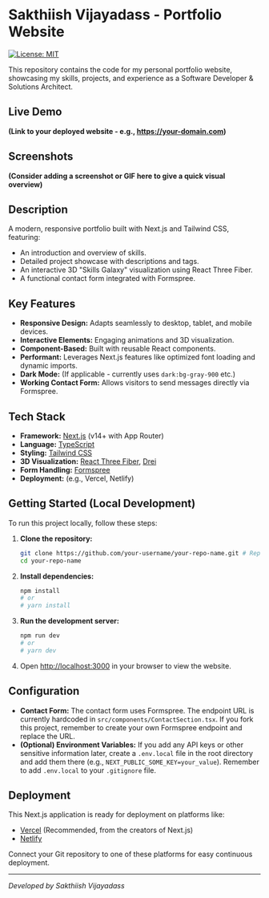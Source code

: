 # Sakthiish Vijayadass - Portfolio Website

[![License: MIT](https://img.shields.io/badge/License-MIT-yellow.svg)](https://opensource.org/licenses/MIT)

This repository contains the code for my personal portfolio website, showcasing my skills, projects, and experience as a Software Developer & Solutions Architect.

## Live Demo

**(Link to your deployed website - e.g., https://your-domain.com)**

## Screenshots

**(Consider adding a screenshot or GIF here to give a quick visual overview)**

## Description

A modern, responsive portfolio built with Next.js and Tailwind CSS, featuring:

*   An introduction and overview of skills.
*   Detailed project showcase with descriptions and tags.
*   An interactive 3D "Skills Galaxy" visualization using React Three Fiber.
*   A functional contact form integrated with Formspree.

## Key Features

*   **Responsive Design:** Adapts seamlessly to desktop, tablet, and mobile devices.
*   **Interactive Elements:** Engaging animations and 3D visualization.
*   **Component-Based:** Built with reusable React components.
*   **Performant:** Leverages Next.js features like optimized font loading and dynamic imports.
*   **Dark Mode:** (If applicable - currently uses `dark:bg-gray-900` etc.)
*   **Working Contact Form:** Allows visitors to send messages directly via Formspree.

## Tech Stack

*   **Framework:** [Next.js](https://nextjs.org/) (v14+ with App Router)
*   **Language:** [TypeScript](https://www.typescriptlang.org/)
*   **Styling:** [Tailwind CSS](https://tailwindcss.com/)
*   **3D Visualization:** [React Three Fiber](https://docs.pmnd.rs/react-three-fiber/getting-started/introduction), [Drei](https://github.com/pmndrs/drei)
*   **Form Handling:** [Formspree](https://formspree.io/)
*   **Deployment:** (e.g., Vercel, Netlify)

## Getting Started (Local Development)

To run this project locally, follow these steps:

1.  **Clone the repository:**
    ```bash
    git clone https://github.com/your-username/your-repo-name.git # Replace with your repo URL
    cd your-repo-name
    ```

2.  **Install dependencies:**
    ```bash
    npm install
    # or
    # yarn install
    ```

3.  **Run the development server:**
    ```bash
    npm run dev
    # or
    # yarn dev
    ```

4.  Open [http://localhost:3000](http://localhost:3000) in your browser to view the website.

## Configuration

*   **Contact Form:** The contact form uses Formspree. The endpoint URL is currently hardcoded in `src/components/ContactSection.tsx`. If you fork this project, remember to create your own Formspree endpoint and replace the URL.
*   **(Optional) Environment Variables:** If you add any API keys or other sensitive information later, create a `.env.local` file in the root directory and add them there (e.g., `NEXT_PUBLIC_SOME_KEY=your_value`). Remember to add `.env.local` to your `.gitignore` file.

## Deployment

This Next.js application is ready for deployment on platforms like:

*   [Vercel](https://vercel.com/) (Recommended, from the creators of Next.js)
*   [Netlify](https://www.netlify.com/)

Connect your Git repository to one of these platforms for easy continuous deployment.

---

*Developed by Sakthiish Vijayadass*
